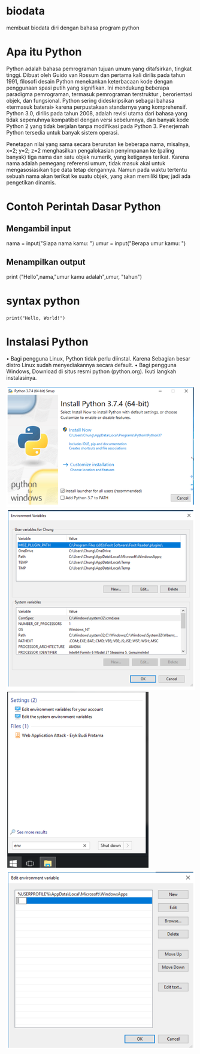 # biodata
membuat biodata diri dengan bahasa program python


# Apa itu Python

Python adalah bahasa pemrograman tujuan umum yang ditafsirkan, tingkat tinggi. Dibuat oleh Guido van Rossum dan pertama kali dirilis pada tahun 1991, filosofi desain Python menekankan keterbacaan kode dengan penggunaan spasi putih yang signifikan. Ini mendukung beberapa paradigma pemrograman, termasuk pemrograman terstruktur , berorientasi objek, dan fungsional. Python sering dideskripsikan sebagai bahasa «termasuk baterai» karena perpustakaan standarnya yang komprehensif.
Python 3.0, dirilis pada tahun 2008, adalah revisi utama dari bahasa yang tidak sepenuhnya kompatibel dengan versi sebelumnya, dan banyak kode Python 2 yang tidak berjalan tanpa modifikasi pada Python 3.
Penerjemah Python tersedia untuk banyak sistem operasi.

Penetapan nilai yang sama secara berurutan ke beberapa nama, misalnya, x=2; y=2; z=2 menghasilkan pengalokasian penyimpanan ke (paling banyak) tiga nama dan satu objek numerik, yang ketiganya terikat. Karena nama adalah pemegang referensi umum, tidak masuk akal untuk mengasosiasikan tipe data tetap dengannya. Namun pada waktu tertentu sebuah nama akan terikat ke suatu objek, yang akan memiliki tipe; jadi ada pengetikan dinamis.

# Contoh Perintah Dasar Python
## Mengambil input
nama = input("Siapa nama kamu: ")
umur = input("Berapa umur kamu: ")
## Menampilkan output
print ("Hello",nama,"umur kamu adalah",umur, "tahun")

# syntax python 
`print("Hello, World!")`


# Instalasi Python

• Bagi pengguna Linux, Python tidak perlu diinstal.
Karena Sebagian besar distro Linux sudah
menyediakannya secara default.
• Bagi pengguna Windows, Download di situs resmi
python (python.org). Ikuti langkah instalasinya.

![1.png](/gambar/1.png)
![2.png](/gambar/2.png)
![3.png](/gambar/3.png)
![4.png](/gambar/4.png)


